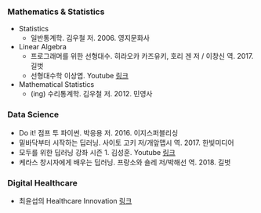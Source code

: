 ### Mathematics & Statistics
* Statistics
  * 일반통계학. 김우철 저. 2006. 영지문화사
* Linear Algebra
  * 프로그래머를 위한 선형대수. 히라오카 카즈유키, 호리 겐 저 / 이창신 역. 2017. 길벗
  * 선형대수학 이상엽. Youtube [링크](https://www.youtube.com/playlist?list=PL127T2Zu76FuVMq1UQnZv9SG-GFIdZfLg)
* Mathematical Statistics
  * (ing) 수리통계학. 김우철 저. 2012. 민영사

### Data Science
  * Do it! 점프 투 파이썬. 박응용 저. 2016. 이지스퍼블리싱
  * 밑바닥부터 시작하는 딥러닝. 사이토 고키 저/개앞맵시 역. 2017. 한빛미디어
  * 모두를 위한 딥러닝 강좌 시즌 1. 김성훈. Youtube [링크](https://www.youtube.com/playlist?list=PLlMkM4tgfjnLSOjrEJN31gZATbcj_MpUm)
  * 케라스 창시자에게 배우는 딥러닝. 프랑소와 숄레 저/박해선 역. 2018. 길벗

### Digital Healthcare
  * 최윤섭의 Healthcare Innovation [링크](http://www.yoonsupchoi.com/)
